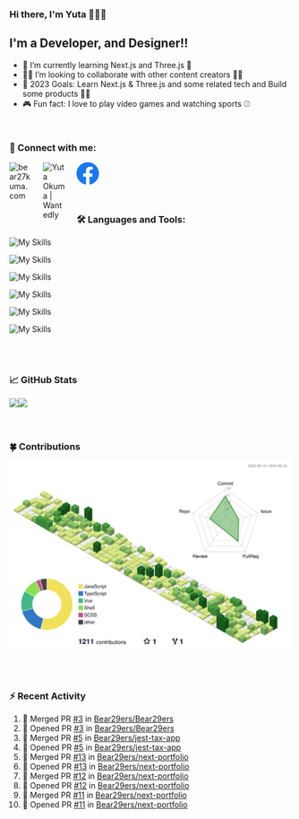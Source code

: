 ### Hi there, I'm Yuta 🤟🏻🐻

## I'm a Developer, and Designer!!

- 🌱 I’m currently learning Next.js and Three.js 🤣
- 👬🏻 I’m looking to collaborate with other content creators 👋🏻
- 🥅 2023 Goals: Learn Next.js & Three.js and some related tech and Build some products 💪🏻
- 🎮 Fun fact: I love to play video games and watching sports ⚾️

<br />

### :wave: Connect with me:

[<img align="left" alt="bear27kuma.com" width="40px" src="https://user-images.githubusercontent.com/39920490/156489586-f125813b-e344-46d6-9306-f5786684b976.jpg" style="margin-right: 20px;" />](https://bear29ers.github.io/)
[<img align="left" alt="Yuta Okuma | Wantedly" width="40px" src="https://user-images.githubusercontent.com/39920490/156489528-fdc520d6-10f1-43b6-8bf8-fadf8dcf1a90.jpg" style="margin-right: 20px;" />](https://www.wantedly.com/id/yuta_okuma_b)
[<img align="left" alt="Yuta Okuma | Facebook" width="40px" src="https://github.com/github/explore/blob/main/topics/facebook/facebook.png?raw=true" style="margin-right: 20px;" />](https://www.facebook.com/kumakuma1129/)

[//]: # '[<img align="left" alt="Yuta Okuma | Instagram" width="40px" src="https://github.com/github/explore/blob/main/topics/instagram/instagram.png?raw=true" />](https://www.instagram.com/bear_27earl/)'

<br />
<br />
<br />
<br />

### :hammer_and_wrench: Languages and Tools:

![My Skills](https://skillicons.dev/icons?i=html,css,sass,tailwind,bootstrap,js)

![My Skills](https://skillicons.dev/icons?i=ts,jquery,react,nextjs,vercel,vue)

![My Skills](https://skillicons.dev/icons?i=nodejs,express,jest,php,laravel,mysql)

![My Skills](https://skillicons.dev/icons?i=docker,git,github,githubactions,aws,linux)

![My Skills](https://skillicons.dev/icons?i=vim,neovim,lua,md,idea,vscode)

![My Skills](https://skillicons.dev/icons?i=atom,webpack,xd,ps,ai,ae)

<br />
<br />

### :chart_with_upwards_trend: GitHub Stats

<div style="display: flex;">
    <a href="https://github.com/Bear29ers">
        <img height="200px;" src="https://github-readme-stats.vercel.app/api?username=Bear29ers&show_icons=true&theme=bear">
    </a>
    <a href="https://github.com/Bear29ers">
        <img height="200px" src="https://github-readme-stats.vercel.app/api/top-langs/?username=Bear29ers&langs_count=6&layout=compact&theme=bear">
    </a>
</div>

<br />
<br />

### :four_leaf_clover: Contributions

![](./profile-3d-contrib/profile-green-animate.svg)

<br />
<br />

### :zap: Recent Activity

<!--START_SECTION:activity-->

1. 🎉 Merged PR [#3](https://github.com/Bear29ers/Bear29ers/pull/3) in [Bear29ers/Bear29ers](https://github.com/Bear29ers/Bear29ers)
2. 💪 Opened PR [#3](https://github.com/Bear29ers/Bear29ers/pull/3) in [Bear29ers/Bear29ers](https://github.com/Bear29ers/Bear29ers)
3. 🎉 Merged PR [#5](https://github.com/Bear29ers/jest-tax-app/pull/5) in [Bear29ers/jest-tax-app](https://github.com/Bear29ers/jest-tax-app)
4. 💪 Opened PR [#5](https://github.com/Bear29ers/jest-tax-app/pull/5) in [Bear29ers/jest-tax-app](https://github.com/Bear29ers/jest-tax-app)
5. 🎉 Merged PR [#13](https://github.com/Bear29ers/next-portfolio/pull/13) in [Bear29ers/next-portfolio](https://github.com/Bear29ers/next-portfolio)
6. 💪 Opened PR [#13](https://github.com/Bear29ers/next-portfolio/pull/13) in [Bear29ers/next-portfolio](https://github.com/Bear29ers/next-portfolio)
7. 🎉 Merged PR [#12](https://github.com/Bear29ers/next-portfolio/pull/12) in [Bear29ers/next-portfolio](https://github.com/Bear29ers/next-portfolio)
8. 💪 Opened PR [#12](https://github.com/Bear29ers/next-portfolio/pull/12) in [Bear29ers/next-portfolio](https://github.com/Bear29ers/next-portfolio)
9. 🎉 Merged PR [#11](https://github.com/Bear29ers/next-portfolio/pull/11) in [Bear29ers/next-portfolio](https://github.com/Bear29ers/next-portfolio)
10. 💪 Opened PR [#11](https://github.com/Bear29ers/next-portfolio/pull/11) in [Bear29ers/next-portfolio](https://github.com/Bear29ers/next-portfolio)

<!--END_SECTION:activity-->
